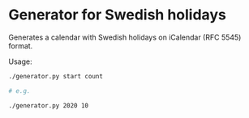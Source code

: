 # Generator for Swedish holidays

Generates a calendar with Swedish holidays on iCalendar (RFC 5545) format.

Usage:
```sh
./generator.py start count

# e.g.

./generator.py 2020 10
```
